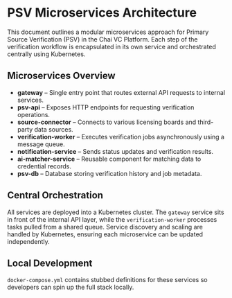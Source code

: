 # PSV Microservices Architecture

This document outlines a modular microservices approach for Primary Source Verification (PSV) in the Chai VC Platform. Each step of the verification workflow is encapsulated in its own service and orchestrated centrally using Kubernetes.

## Microservices Overview

- **gateway** – Single entry point that routes external API requests to internal services.
- **psv-api** – Exposes HTTP endpoints for requesting verification operations.
- **source-connector** – Connects to various licensing boards and third-party data sources.
- **verification-worker** – Executes verification jobs asynchronously using a message queue.
- **notification-service** – Sends status updates and verification results.
- **ai-matcher-service** – Reusable component for matching data to credential records.
- **psv-db** – Database storing verification history and job metadata.

## Central Orchestration

All services are deployed into a Kubernetes cluster. The `gateway` service sits in front of the internal API layer, while the `verification-worker` processes tasks pulled from a shared queue. Service discovery and scaling are handled by Kubernetes, ensuring each microservice can be updated independently.

## Local Development

`docker-compose.yml` contains stubbed definitions for these services so developers can spin up the full stack locally.

